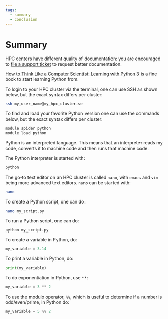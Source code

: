 ```yaml
---
tags:
  - summary
  - conclusion
---
```


# Summary

HPC centers have different quality of documentation:
you are encouraged to [file a support ticket](https://www.naiss.se/support/)
to request better documentation.

[How to Think Like a Computer Scientist: Learning with Python 3](https://openbookproject.net/thinkcs/python/english3e/index.html)
is a fine book to start learning Python from.


To login to your HPC cluster via the terminal, one can use SSH
as shown below, but the exact syntax differs per cluster:

```bash
ssh my_user_name@my_hpc_cluster.se
```

To find and load your favorite Python version
one can use the commands below,
but the exact syntax differs per cluster:

```bash
module spider python
module load python
```

Python is an interpreted language.
This means that an interpreter reads my code, converts it to machine code
and then runs that machine code.

The Python interpreter is started with:

```bash
python
```

The go-to text editor on an HPC cluster is called `nano`,
with `emacs` and `vim` being more advanced text editors.
`nano` can be started with:

```bash
nano
```

To create a Python script, one can do:

```bash
nano my_script.py
```

To run a Python script, one can do:

```bash
python my_script.py
```

To create a variable in Python, do:

```python
my_variable = 3.14
```

To print a variable in Python, do:

```python
print(my_variable)
```

To do exponentiation in Python, use `**`:

```python
my_variable = 3 ** 2
```

To use the modulo operator, `%%`, which is useful to determine
if a number is odd/even/prime, in Python do:

```python
my_variable = 5 %% 2
```
